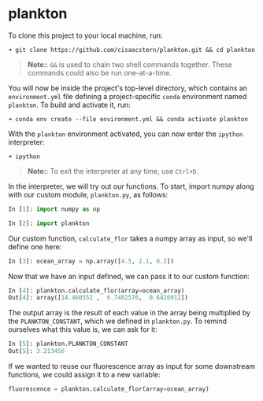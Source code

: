 # plankton

To clone this project to your local machine, run:

```
➜ git clone https://github.com/cisaacstern/plankton.git && cd plankton
```
> **Note:**: `&&` is used to chain two shell commands together. These commands could also be run one-at-a-time.

You will now be inside the project's top-level directory, which contains an `environment.yml` file defining a project-specific `conda` environment named `plankton`. To build and activate it, run:

```
➜ conda env create --file environment.yml && conda activate plankton
```

With the `plankton` environment activated, you can now enter the `ipython` interpreter:

```
➜ ipython
```

> **Note:**: To exit the interpreter at any time, use `Ctrl+D`.

In the interpreter, we will try out our functions. To start, import numpy along with our custom module, `plankton.py`, as follows:

```python
In [1]: import numpy as np

In [2]: import plankton
```
Our custom function, `calculate_flor` takes a numpy array as input, so we'll define one here:

```python
In [3]: ocean_array = np.array([4.5, 2.1, 0.2])
```
Now that we have an input defined, we can pass it to our custom function:

```python
In [4]: plankton.calculate_flor(array=ocean_array)
Out[4]: array([14.460552 ,  6.7482576,  0.6426912])
```

The output array is the result of each value in the array being multiplied by the `PLANKTON_CONSTANT`, which we defined in `plankton.py`. To remind ourselves what this value is, we can ask for it:

```python
In [5]: plankton.PLANKTON_CONSTANT
Out[5]: 3.213456
```

If we wanted to reuse our fluorescence array as input for some downstream functions, we could assign it to a new variable:

```python
fluorescence = plankton.calculate_flor(array=ocean_array)
```
